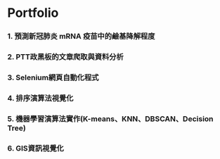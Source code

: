 # Portfolio

### 1. **預測新冠肺炎 mRNA 疫苗中的鹼基降解程度**

### 2. **PTT政黑板的文章爬取與資料分析**

### 3. **Selenium網頁自動化程式**

### 4. **排序演算法視覺化**

### 5. **機器學習演算法實作(K-means、KNN、DBSCAN、Decision Tree)**

### 6. **GIS資訊視覺化**
